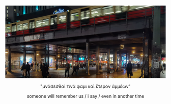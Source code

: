 ![alexanderplatz s-bahn](alexanderplatz_sbahn.jpeg)
<p align="center">"μνάσεσθαί τινά φαμι καὶ ἕτερον ἀμμέων"</p>
<p align="center">someone will remember us / i say / even in another time</p>